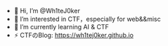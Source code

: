 - 👋 Hi, I’m @Wh1teJ0ker
- 👀 I’m interested in CTF，especially for web&&misc
- 🌱 I’m currently learning AI & CTF
- ⚡ CTFのBlog: https://wh1tej0ker.github.io

<!---
Wh1teJ0ker/Wh1teJ0ker is a ✨ special ✨ repository because its `README.md` (this file) appears on your GitHub profile.
You can click the Preview link to take a look at your changes.
--->
